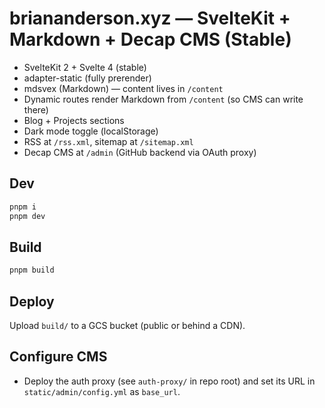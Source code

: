 # briananderson.xyz — SvelteKit + Markdown + Decap CMS (Stable)

- SvelteKit 2 + Svelte 4 (stable)
- adapter-static (fully prerender)
- mdsvex (Markdown) — content lives in `/content`
- Dynamic routes render Markdown from `/content` (so CMS can write there)
- Blog + Projects sections
- Dark mode toggle (localStorage)
- RSS at `/rss.xml`, sitemap at `/sitemap.xml`
- Decap CMS at `/admin` (GitHub backend via OAuth proxy)

## Dev
```bash
pnpm i
pnpm dev
```

## Build
```bash
pnpm build
```

## Deploy
Upload `build/` to a GCS bucket (public or behind a CDN).

## Configure CMS
- Deploy the auth proxy (see `auth-proxy/` in repo root) and set its URL in `static/admin/config.yml` as `base_url`.

